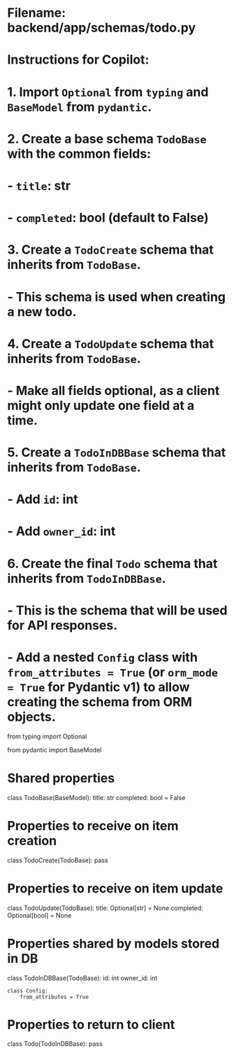 # Filename: backend/app/schemas/todo.py
# Instructions for Copilot:
# 1. Import `Optional` from `typing` and `BaseModel` from `pydantic`.
# 2. Create a base schema `TodoBase` with the common fields:
#    - `title`: str
#    - `completed`: bool (default to False)
# 3. Create a `TodoCreate` schema that inherits from `TodoBase`.
#    - This schema is used when creating a new todo.
# 4. Create a `TodoUpdate` schema that inherits from `TodoBase`.
#    - Make all fields optional, as a client might only update one field at a time.
# 5. Create a `TodoInDBBase` schema that inherits from `TodoBase`.
#    - Add `id`: int
#    - Add `owner_id`: int
# 6. Create the final `Todo` schema that inherits from `TodoInDBBase`.
#    - This is the schema that will be used for API responses.
#    - Add a nested `Config` class with `from_attributes = True` (or `orm_mode = True` for Pydantic v1) to allow creating the schema from ORM objects.

from typing import Optional

from pydantic import BaseModel

# Shared properties
class TodoBase(BaseModel):
    title: str
    completed: bool = False

# Properties to receive on item creation
class TodoCreate(TodoBase):
    pass

# Properties to receive on item update
class TodoUpdate(TodoBase):
    title: Optional[str] = None
    completed: Optional[bool] = None

# Properties shared by models stored in DB
class TodoInDBBase(TodoBase):
    id: int
    owner_id: int

    class Config:
        from_attributes = True

# Properties to return to client
class Todo(TodoInDBBase):
    pass
